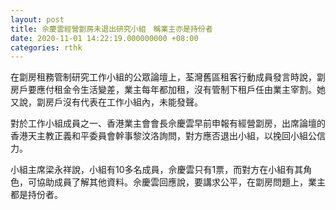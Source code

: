 ```yaml
---
layout: post
title: 佘慶雲經營劏房未退出研究小組　稱業主亦是持份者
date: 2020-11-01 14:22:19.000000000 +08:00
categories: rthk
---
```


在劏房租務管制研究工作小組的公眾論壇上，荃灣舊區租客行動成員發言時說，劏房戶要應付租金令生活變差，業主每年都加租，沒有管制下租戶任由業主宰割。她又說，劏房戶沒有代表在工作小組內，未能發聲。

對於工作小組成員之一、香港業主會會長佘慶雲早前申報有經營劏房，出席論壇的香港天主教正義和平委員會幹事黎汶洛詢問，對方應否退出小組，以挽回小組公信力。

小組主席梁永祥說，小組有10多名成員，佘慶雲只有1票，而對方在小組有其角色，可協助成員了解其他資料。佘慶雲回應說，要講求公平，在劏房問題上，業主都是持份者。
